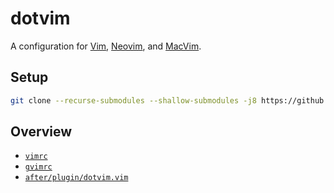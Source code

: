 # dotvim

A configuration for [Vim](https://www.vim.org/), [Neovim](https://neovim.io), and [MacVim](http://macvim-dev.github.io/macvim/).

## Setup

```bash
git clone --recurse-submodules --shallow-submodules -j8 https://github.com/alphabetum/dotvim.git ~/.vim
```
## Overview

- [`vimrc`](vimrc)
- [`gvimrc`](gvimrc)
- [`after/plugin/dotvim.vim`](after/plugin/dotvim.vim)

